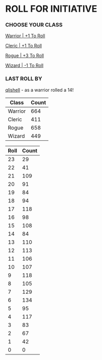 # ROLL FOR INITIATIVE
### CHOOSE YOUR CLASS

[Warrior | +1 To Roll](https://github.com/benjaminsampica/benjaminsampica/issues/new?title=roll%7Cwarrior&body=Just+click+%27Submit+new+issue%27.)

[Cleric | +1 To Roll](https://github.com/benjaminsampica/benjaminsampica/issues/new?title=roll%7Ccleric&body=Just+click+%27Submit+new+issue%27.)

[Rogue | +3 To Roll](https://github.com/benjaminsampica/benjaminsampica/issues/new?title=roll%7Crogue&body=Just+click+%27Submit+new+issue%27.)

[Wizard | -1 To Roll](https://github.com/benjaminsampica/benjaminsampica/issues/new?title=roll%7Cwizard&body=Just+click+%27Submit+new+issue%27.)
### LAST ROLL BY
[qlishell](https://www.github.com/qlishell) - as a warrior rolled a 14!

|Class|Count|
|-|-|
|Warrior|664|
|Cleric|411|
|Rogue|658|
|Wizard|449|

|Roll|Count|
|-|-|
|23|29
|22|41
|21|109
|20|91
|19|84
|18|94
|17|118
|16|98
|15|108
|14|84
|13|110
|12|113
|11|106
|10|107
|9|118
|8|105
|7|129
|6|134
|5|95
|4|117
|3|83
|2|67
|1|42
|0|0

